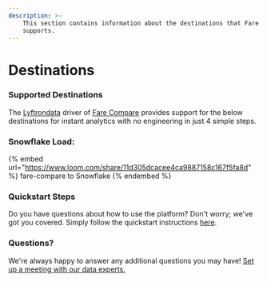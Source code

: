 ```yaml
---
description: >-
    This section contains information about the destinations that Fare Compare
    supports.
---
```


# Destinations

### Supported Destinations

The [Lyftrondata](https://www.lyftrondata.com/) driver of [Fare Compare](https://www.lyftrondata.com/integration/fare-compare/) provides support for the below destinations for instant analytics with no engineering in just 4 simple steps.

### Snowflake Load:

{% embed url="https://www.loom.com/share/11d305dcacee4ca9887158c167f5fa8d" %}
fare-compare to Snowflake
{% endembed %}

### Quickstart Steps

Do you have questions about how to use the platform? Don't worry; we've got you covered. Simply follow the quickstart instructions [here](../../../quickstart-steps.md).

### Questions? <a href="#questions" id="questions"></a>

We're always happy to answer any additional questions you may have! [Set up a meeting with our data experts.](https://www.lyftrondata.com/book-a-meeting/)
